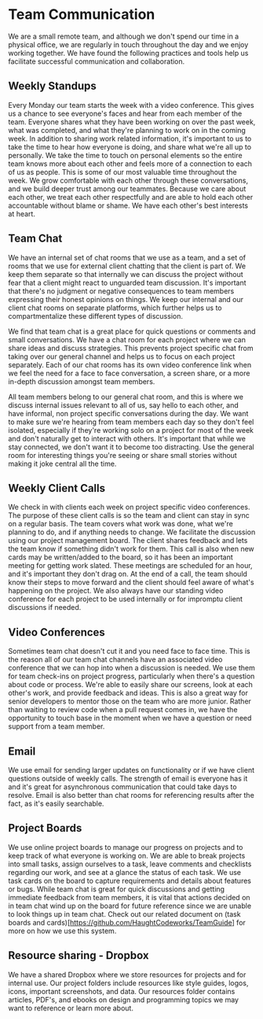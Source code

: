 # Team Communication

We are a small remote team, and although we don't spend our time in a physical office, we are regularly in touch throughout the day and we enjoy working together. We have found the following practices and tools help us facilitate successful communication and collaboration.

## Weekly Standups

Every Monday our team starts the week with a video conference. This gives us a chance to see everyone's faces and hear from each member of the team. Everyone shares what they have been working on over the past week, what was completed, and what they're planning to work on in the coming week. In addition to sharing work related information, it's important to us to take the time to hear how everyone is doing, and share what we're all up to personally. We take the time to touch on personal elements so the entire team knows more about each other and feels more of a connection to each of us as people. This is some of our most valuable time throughout the week. We grow comfortable with each other through these conversations, and we build deeper trust among our teammates. Because we care about each other, we treat each other respectfully and are able to hold each other accountable without blame or shame. We have each other's best interests at heart.

## Team Chat

We have an internal set of chat rooms that we use as a team, and a set of rooms that we use for external client chatting that the client is part of. We keep them separate so that internally we can discuss the project without fear that a client might react to unguarded team discussion. It's important that there's no judgment or negative consequences to team members expressing their honest opinions on things. We keep our internal and our client chat rooms on separate platforms, which further helps us to compartmentalize these different types of discussion.

We find that team chat is a great place for quick questions or comments and small conversations. We have a chat room for each project where we can share ideas and discuss strategies. This prevents project specific chat from taking over our general channel and helps us to focus on each project separately. Each of our chat rooms has its own video conference link when we feel the need for a face to face conversation, a screen share, or a more in-depth discussion amongst team members.

All team members belong to our general chat room, and this is where we discuss internal issues relevant to all of us, say hello to each other, and have informal, non project specific conversations during the day. We want to make sure we're hearing from team members each day so they don't feel isolated, especially if they're working solo on a project for most of the week and don't naturally get to interact with others. It's important that while we stay connected, we don't want it to become too distracting. Use the general room for interesting things you're seeing or share small stories without making it joke central all the time.

## Weekly Client Calls

We check in with clients each week on project specific video conferences. The purpose of these client calls is so the team and client can stay in sync on a regular basis. The team covers what work was done, what we're planning to do, and if anything needs to change. We facilitate the discussion using our project management board. The client shares feedback and lets the team know if something didn't work for them. This call is also when new cards may be written/added to the board, so it has been an important meeting for getting work slated. These meetings are scheduled for an hour, and it's important they don't drag on. At the end of a call, the team should know their steps to move forward and the client should feel aware of what's happening on the project. We also always have our standing video conference for each project to be used internally or for impromptu client discussions if needed.

## Video Conferences

Sometimes team chat doesn't cut it and you need face to face time. This is the reason all of our team chat channels have an associated video conference that we can hop into when a discussion is needed. We use them for team check-ins on project progress, particularly when there's a question about code or process. We're able to easily share our screens, look at each other's work, and provide feedback and ideas. This is also a great way for senior developers to mentor those on the team who are more junior. Rather than waiting to review code when a pull request comes in, we have the opportunity to touch base in the moment when we have a question or need support from a team member.

## Email

We use email for sending larger updates on functionality or if we have client questions outside of weekly calls. The strength of email is everyone has it and it's great for asynchronous communication that could take days to resolve. Email is also better than chat rooms for referencing results after the fact, as it's easily searchable.

## Project Boards

We use online project boards to manage our progress on projects and to keep track of what everyone is working on. We are able to break projects into small tasks, assign ourselves to a task, leave comments and checklists regarding our work, and see at a glance the status of each task. We use task cards on the board to capture requirements and details about features or bugs. While team chat is great for quick discussions and getting immediate feedback from team members, it is vital that actions decided on in team chat wind up on the board for future reference since we are unable to look things up in team chat. Check out our related document on (task boards and cards)[https://github.com/HaughtCodeworks/TeamGuide] for more on how we use this system.

## Resource sharing - Dropbox

We have a shared Dropbox where we store resources for projects and for internal use. Our project folders include resources like style guides, logos, icons, important screenshots, and data. Our resources folder contains articles, PDF's, and ebooks on design and programming topics we may want to reference or learn more about.
